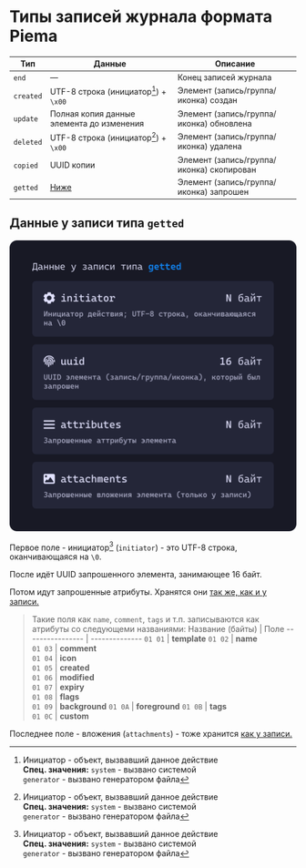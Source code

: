 # Типы записей журнала формата Piema
Тип       | Данные                                    | Описание
--------- | ----------------------------------------- | -----------------------------------------
`end`     | —                                         | Конец записей журнала
`created` | UTF-8 строка (инициатор[^1]) + `\x00`     | Элемент (запись/группа/иконка) создан
`update`  | Полная копия данные элемента до изменения | Элемент (запись/группа/иконка) обновлена
`deleted` | UTF-8 строка (инициатор[^1]) + `\x00`     | Элемент (запись/группа/иконка) удалена
`copied`  | UUID копии                                | Элемент (запись/группа/иконка) скопирован
`getted`  | [Ниже](#данные-у-записи-типа-getted)      | Элемент (запись/группа/иконка) запрошен

## Данные у записи типа `getted`
![logs[getted] data structure](images/logs_getted.svg)

Первое поле - инициатор[^1] (`initiator`) - это UTF-8 строка, оканчивающаяся на `\0`. 

После идёт UUID запрошенного элемента, занимающее 16 байт.

Потом идут запрошенные атрибуты. Хранятся они [так же, как и у записи.](README.md#атрибуты)
> Такие поля как `name`, `comment`, `tags` и т.п. записываются как атрибуты со следующеми названиями:
> Название (байты) | Поле
> ---------------- | --------------
> `01 01`          | **template**
> `01 02`          | **name**      
> `01 03`          | **comment**   
> `01 04`          | **icon**      
> `01 05`          | **created**   
> `01 06`          | **modified**  
> `01 07`          | **expiry**    
> `01 08`          | **flags**     
> `01 09`          | **background**
> `01 0A`          | **foreground**
> `01 0B`          | **tags**      
> `01 0C`          | **custom**

Последнее поле - вложения (`attachments`) - тоже хранится [как у записи.](README.md#вложения)

[^1]: Инициатор - объект, вызвавший данное действие<br>
      **Спец. значения:** `system` - вызвано системой<br>
      `generator` - вызвано генератором файла
